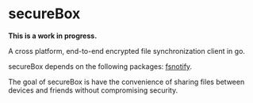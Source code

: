 secureBox
=========
**This is a work in progress.**

A cross platform, end-to-end encrypted file synchronization client in go.

secureBox depends on the following packages: [fsnotify](https://github.com/howeyc/fsnotify).


The goal of secureBox is have the convenience of sharing files between devices and friends without compromising security.
